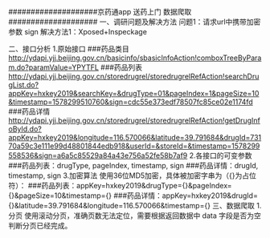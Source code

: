 ####################京药通app 送药上门 数据爬取####################
一、调研问题及解决方法
    问题1：请求url中携带加密参数 sign
    解决方法1：Xposed+Inspeckage

二、接口分析
1.原始接口
    ###药品类目
    http://ydapi.yjj.beijing.gov.cn/basicinfo/sbasicInfoAction!comboxTreeByParam.do?paramValue=YPYTFL
    ###药品列表
    http://ydapi.yjj.beijing.gov.cn/storedrugrel/storedrugrelRefAction!searchDrugList.do?appKey=hxkey2019&searchKey=&drugType=01&pageIndex=1&pageSize=10&timestamp=1578299510760&sign=cdc55e373edf78507fc85ce02e1174fd
    ###药品详情
    http://ydapi.yjj.beijing.gov.cn/storedrugrel/storedrugrelRefAction!getDrugInfoById.do?appKey=hxkey2019&longitude=116.570066&latitude=39.791684&drugId=73170a59c3e111e99d48801844edb918&userId=&storeId=&timestamp=1578299558536&sign=a6a5c85529a84a43e756a52fe58b7af9
2.各接口的可变参数
    ###药品列表：drugType, pageIndex, timestamp, sign
    ###药品详情：drugId, timestamp, sign
3.加密算法
    使用36位MD5加密，具体被加密字串为（{}为占位符）：
    ###药品列表：appKey=hxkey2019&drugType={}&pageIndex={}&pageSize=10&timestamp={}
    ###药品详情：appKey=hxkey2019&drugId={}&latitude=39.791684&longitude=116.570066&timestamp={}
三、数据爬取
1.分页
    使用滚动分页，准确页数无法定位，需要根据返回数据中 data 字段是否为空判断分页已经完成。
